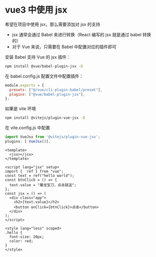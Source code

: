 # vue3 中使用 jsx

希望在项目中使用 jsx，那么需要添加对 jsx 的支持

- jsx 通常会通过 Babel 来进行转换（React 编写的 jsx 就是通过 babel 转换的）
- 对于 Vue 来说，只需要在 Babel 中配置对应的插件即可

安装 Babel 支持 Vue 的 jsx 插件：

```bash
npm install @vue/babel-plugin-jsx -D
```

在 babel.config.js 配置文件中配置插件：

```js
module.exports = {
  presets: ["@/vue/cli-plugin-babel/preset"],
  plugins: ["@vue/babel-plugin-jsx"],
};
```

如果是 vite 环境

```bash
npm install @vitejs/plugin-vue-jsx -D
```

在 vite.config.js 中配置

```js
import VueJsx from '@vitejs/plugin-vue-jsx';
plugins: [ VueJsx()],
```

```vue
<template>
  <jsx></jsx>
</template>

<script lang="jsx" setup>
import {  ref } from "vue";
const text = ref("hello world");
const btnClick = () => {
  text.value = "屠龙宝刀，点击就送";
};
const jsx = () => (
  <div class="app">
    <h2>{text.value}</h2>
    <button onClick={btnClick}>点击</button>
  </div>
);
</script>

<style lang="less" scoped>
.hello {
  font-size: 20px;
  color: red;
}
</style>
```
